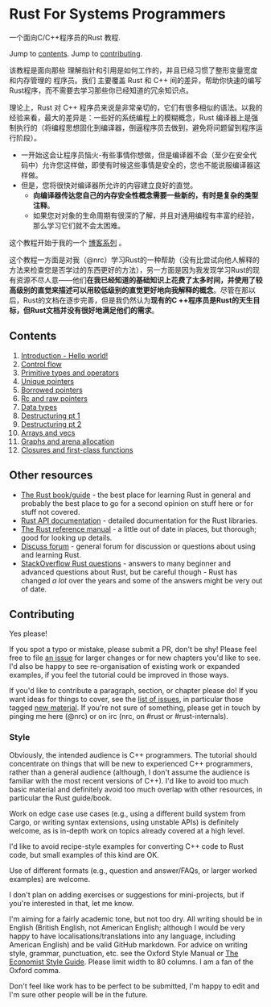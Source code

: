 # Rust For Systems Programmers

一个面向C/C++程序员的Rust 教程.

Jump to [contents](#contents).
Jump to [contributing](#contributing).

该教程是面向那些 理解指针和引用是如何工作的，并且已经习惯了整形变量宽度和内存管理的 程序员。我们 主要覆盖 Rust 和 C++ 间的差异，帮助你快速的编写Rust程序，而不需要去学习那些你已经知道的冗余知识点。

理论上，Rust 对 C++ 程序员来说是非常亲切的，它们有很多相似的语法。以我的经验来看，最大的差异是：一些好的系统编程上的模糊概念，Rust 编译器上是强制执行的（将编程思想固化到编译器，倒逼程序员去做到，避免将问题留到程序运行阶段）。

- 一开始这会让程序员恼火-有些事情你想做，但是编译器不会（至少在安全代码中）允许您这样做，即使有时候这些事情是安全的，您也不能说服编译器这样做。
- 但是，您将很快对编译器所允许的内容建立良好的直觉。
  - **向编译器传达您自己的内存安全性概念需要一些新的，有时是复杂的类型注释**。
  - 如果您对对象的生命周期有很深的了解，并且对通用编程有丰富的经验，那么学习它们就不会太困难。

这个教程开始于我的一个 [博客系列](http://featherweightmusings.blogspot.co.nz/search/label/rust-for-c) 。

这个教程一方面是对我（@nrc）学习Rust的一种帮助（没有比尝试向他人解释的方法来检查您是否学过的东西更好的方法），另一方面是因为我发现学习Rust的现有资源不尽人意——他们**在我已经知道的基础知识上花费了太多时间，并使用了较高级别的直觉来描述可以用较低级别的直觉更好地向我解释的概念**。尽管在那以后，Rust的文档在逐步完善，但是我仍然认为**现有的C ++程序员是Rust的天生目标，但Rust文档并没有很好地满足他们的需求**。


## Contents

1. [Introduction - Hello world!](hello-world.md)
1. [Control flow](control-flow.md)
1. [Primitive types and operators](primitives.md)
1. [Unique pointers](unique.md)
1. [Borrowed pointers](borrowed.md)
1. [Rc and raw pointers](rc-raw.md)
1. [Data types](data-types.md)
1. [Destructuring pt 1](destructuring.md)
1. [Destructuring pt 2](destructuring-2.md)
1. [Arrays and vecs](arrays.md)
1. [Graphs and arena allocation](graphs/README.md)
1. [Closures and first-class functions](closures.md)


## Other resources

* [The Rust book/guide](http://doc.rust-lang.org/book/) - the best place for
  learning Rust in general and probably the best place to go for a second opinion
  on stuff here or for stuff not covered.
* [Rust API documentation](http://doc.rust-lang.org/std/index.html) - detailed
  documentation for the Rust libraries.
* [The Rust reference manual](https://doc.rust-lang.org/reference/) - a little
  out of date in places, but thorough; good for looking up details.
* [Discuss forum](http://users.rust-lang.org/) - general forum for discussion or
  questions about using and learning Rust.
* [StackOverflow Rust questions](https://stackoverflow.com/questions/tagged/rust) - answers
  to many beginner and advanced questions about Rust, but be careful though - Rust
  has changed *a lot* over the years and some of the answers might be very out of date.


## Contributing

Yes please!

If you spot a typo or mistake, please submit a PR, don't be shy! Please feel
free to file [an issue](https://github.com/nrc/r4cppp/issues/new) for
larger changes or for new chapters you'd like to see. I'd also be happy to see
re-organisation of existing work or expanded examples, if you feel the tutorial
could be improved in those ways.

If you'd like to contribute a paragraph, section, or chapter please do! If you
want ideas for things to cover, see the [list of issues](https://github.com/nrc/r4cppp/issues),
in particular those tagged [new material](https://github.com/nrc/r4cppp/labels/new%20material).
If you're not sure of something, please get in touch by pinging me here
(@nrc) or on irc (nrc, on #rust or #rust-internals).


### Style

Obviously, the intended audience is C++ programmers. The tutorial should
concentrate on things that will be new to experienced C++ programmers, rather
than a general audience (although, I don't assume the audience is familiar with
the most recent versions of C++). I'd like to avoid too much basic material and
definitely avoid too much overlap with other resources, in particular the Rust
guide/book.

Work on edge case use cases (e.g., using a different build system from Cargo, or
writing syntax extensions, using unstable APIs) is definitely welcome, as is
in-depth work on topics already covered at a high level.

I'd like to avoid recipe-style examples for converting C++ code to Rust code,
but small examples of this kind are OK.

Use of different formats (e.g., question and answer/FAQs, or larger worked
examples) are welcome.

I don't plan on adding exercises or suggestions for mini-projects, but if you're
interested in that, let me know.

I'm aiming for a fairly academic tone, but not too dry. All writing should be in
English (British English, not American English; although I would be very happy
to have localisations/translations into any language, including American
English) and be valid GitHub markdown. For advice on writing style, grammar,
punctuation, etc. see the Oxford Style Manual
or [The Economist Style Guide](http://www.economist.com/styleguide/introduction).
Please limit width to 80 columns. I am a fan of the Oxford comma.

Don't feel like work has to be perfect to be submitted, I'm happy to edit and
I'm sure other people will be in the future.

